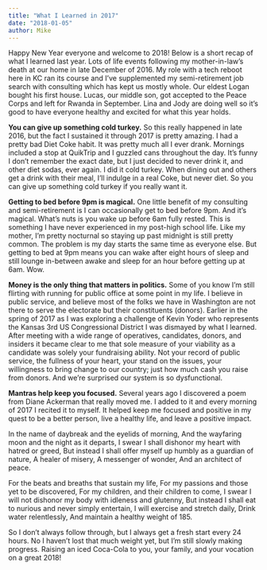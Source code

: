 ```yaml
---
title: "What I Learned in 2017"
date: "2018-01-05"
author: Mike
---
```


Happy New Year everyone and welcome to 2018! Below is a short recap of what I learned last year. Lots of life events following my mother-in-law’s death at our home in late December of 2016. My role with a tech reboot here in KC ran its course and I’ve supplemented my semi-retirement job search with consulting which has kept us mostly whole. Our eldest Logan bought his first house. Lucas, our middle son, got accepted to the Peace Corps and left for Rwanda in September. Lina and Jody are doing well so it’s good to have everyone healthy and excited for what this year holds.

<!-- more -->

**You can give up something cold turkey.** So this really happened in late 2016, but the fact I sustained it through 2017 is pretty amazing. I had a pretty bad Diet Coke habit. It was pretty much all I ever drank. Mornings included a stop at QuikTrip and I guzzled cans throughout the day. It’s funny I don’t remember the exact date, but I just decided to never drink it, and other diet sodas, ever again. I did it cold turkey. When dining out and others get a drink with their meal, I’ll indulge in a real Coke, but never diet. So you can give up something cold turkey if you really want it.

**Getting to bed before 9pm is magical.** One little benefit of my consulting and semi-retirement is I can occasionally get to bed before 9pm. And it’s magical. What’s nuts is you wake up before 6am fully rested. This is something I have never experienced in my post-high school life. Like my mother, I’m pretty nocturnal so staying up past midnight is still pretty common. The problem is my day starts the same time as everyone else. But getting to bed at 9pm means you can wake after eight hours of sleep and still lounge in-between awake and sleep for an hour before getting up at 6am. Wow.

**Money is the only thing that matters in politics.** Some of you know I’m still flirting with running for public office at some point in my life. I believe in public service, and believe most of the folks we have in Washington are not there to serve the electorate but their constituents (donors). Earlier in the spring of 2017 as I was exploring a challenge of Kevin Yoder who represents the Kansas 3rd US Congressional District I was dismayed by what I learned. After meeting with a wide range of operatives, candidates, donors, and insiders it became clear to me that sole measure of your viability as a candidate was solely your fundraising ability. Not your record of public service, the fullness of your heart, your stand on the issues, your willingness to bring change to our country; just how much cash you raise from donors. And we’re surprised our system is so dysfunctional.

**Mantras help keep you focused.** Several years ago I discovered a poem from Diane Ackerman that really moved me. I added to it and every morning of 2017 I recited it to myself. It helped keep me focused and positive in my quest to be a better person, live a healthy life, and leave a positive impact.

In the name of daybreak and the eyelids of morning, And the wayfaring moon and the night as it departs, I swear I shall dishonor my heart with hatred or greed, But instead I shall offer myself up humbly as a guardian of nature, A healer of misery, A messenger of wonder, And an architect of peace.

For the beats and breaths that sustain my life, For my passions and those yet to be discovered, For my children, and their children to come, I swear I will not dishonor my body with idleness and glutenny, But instead I shall eat to nurious and never simply entertain, I will exercise and stretch daily, Drink water relentlessly, And maintain a healthy weight of 185.

So I don’t always follow through, but I always get a fresh start every 24 hours. No I haven’t lost that much weight yet, but I’m still slowly making progress. Raising an iced Coca-Cola to you, your family, and your vocation on a great 2018!
